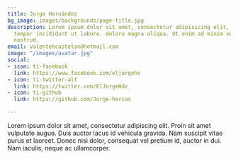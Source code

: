 ```yaml
---
title: Jorge Hernández
bg_image: images/backgrounds/page-title.jpg
description: Lorem ipsum dolor sit amet, consectetur adipisicing elit, sed do eiusmod
  tempor incididunt ut labore. dolore magna aliqua. Ut enim ad minim veniam, quis
  nostrud.
email: valentehcastelan@hotmail.com
image: "/images/avatar.jpg"
social:
- icon: ti-facebook
  link: https://www.facebook.com/eljorgehc
- icon: ti-twitter-alt
  link: https://twitter.com/ElJorgeHdz
- icon: ti-github
  link: https://github.com/Jorge-hercas

---
```

Lorem ipsum dolor sit amet, consectetur adipiscing elit. Proin sit amet vulputate augue. Duis auctor lacus id vehicula gravida. Nam suscipit vitae purus et laoreet.
Donec nisi dolor, consequat vel pretium id, auctor in dui. Nam iaculis, neque ac ullamcorper.